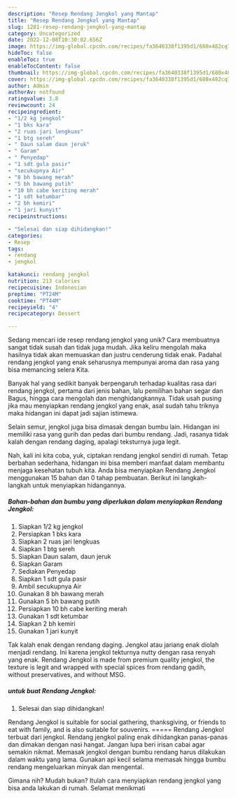 ```yaml
---
description: "Resep Rendang Jengkol yang Mantap"
title: "Resep Rendang Jengkol yang Mantap"
slug: 1281-resep-rendang-jengkol-yang-mantap
category: Uncategorized
date: 2022-12-08T10:30:02.656Z
image: https://img-global.cpcdn.com/recipes/fa3640338f1395d1/680x482cq70/rendang-jengkol-foto-resep-utama.jpg
hideToc: false
enableToc: true
enableTocContent: false
thumbnail: https://img-global.cpcdn.com/recipes/fa3640338f1395d1/680x482cq70/rendang-jengkol-foto-resep-utama.jpg
cover: https://img-global.cpcdn.com/recipes/fa3640338f1395d1/680x482cq70/rendang-jengkol-foto-resep-utama.jpg
author: Admin
authorAv: notfound
ratingvalue: 3.8
reviewcount: 24
recipeingredient:
- "1/2 kg jengkol"
- "1 bks kara"
- "2 ruas jari lengkuas"
- "1 btg sereh"
- " Daun salam daun jeruk"
- " Garam"
- " Penyedap"
- "1 sdt gula pasir"
- "secukupnya Air"
- "8 bh bawang merah"
- "5 bh bawang putih"
- "10 bh cabe keriting merah"
- "1 sdt ketumbar"
- "2 bh kemiri"
- "1 jari kunyit"
recipeinstructions:

- "Selesai dan siap dihidangkan!"
categories:
- Resep
tags:
- rendang
- jengkol

katakunci: rendang jengkol 
nutrition: 213 calories
recipecuisine: Indonesian
preptime: "PT24M"
cooktime: "PT44M"
recipeyield: "4"
recipecategory: Dessert

---
```





Sedang mencari ide resep rendang jengkol yang unik? Cara membuatnya sangat tidak susah dan tidak juga mudah. Jika keliru mengolah maka hasilnya tidak akan memuaskan dan justru cenderung tidak enak. Padahal rendang jengkol yang enak seharusnya mempunyai aroma dan rasa yang bisa memancing selera Kita.





Banyak hal yang sedikit banyak berpengaruh terhadap kualitas rasa dari rendang jengkol, pertama dari jenis bahan, lalu pemilihan bahan segar dan Bagus, hingga cara mengolah dan menghidangkannya. Tidak usah pusing jika mau menyiapkan rendang jengkol yang enak,      asal sudah tahu triknya maka hidangan ini dapat jadi sajian istimewa.














Selain semur, jengkol juga bisa dimasak dengan bumbu lain. Hidangan ini memiliki rasa yang gurih dan pedas dari bumbu rendang. Jadi, rasanya tidak kalah dengan rendang daging, apalagi teksturnya juga legit.






Nah, kali ini kita coba, yuk, ciptakan rendang jengkol sendiri di rumah. Tetap berbahan sederhana, hidangan ini bisa memberi manfaat dalam membantu menjaga kesehatan tubuh kita. Anda bisa menyiapkan Rendang Jengkol menggunakan 15 bahan dan 0 tahap pembuatan. Berikut ini langkah-langkah untuk menyiapkan hidangannya.

<!--inarticleads1-->

##### Bahan-bahan dan bumbu yang diperlukan dalam menyiapkan Rendang Jengkol:

1. Siapkan 1/2 kg jengkol
1. Persiapkan 1 bks kara
1. Siapkan 2 ruas jari lengkuas
1. Siapkan 1 btg sereh
1. Siapkan  Daun salam, daun jeruk
1. Siapkan  Garam
1. Sediakan  Penyedap
1. Siapkan 1 sdt gula pasir
1. Ambil secukupnya Air
1. Gunakan 8 bh bawang merah
1. Gunakan 5 bh bawang putih
1. Persiapkan 10 bh cabe keriting merah
1. Gunakan 1 sdt ketumbar
1. Siapkan 2 bh kemiri
1. Gunakan 1 jari kunyit


Tak kalah enak dengan rendang daging. Jengkol atau jariang enak diolah menjadi rendang. Ini karena jengkol tekturnya nutty dengan rasa renyah yang enak. Rendang Jengkol is made from premium quality jengkol, the texture is legit and wrapped with special spices from rendang gadih, without preservatives, and without MSG. 

<!--inarticleads2-->

#####  untuk buat Rendang Jengkol:


1. Selesai dan siap dihidangkan!

Rendang Jengkol is suitable for social gathering, thanksgiving, or friends to eat with family, and is also suitable for souvenirs. ===== Rendang Jengkol terbuat dari jengkol. Rendang jengkol paling enak dihidangkan panas-panas dan dimakan dengan nasi hangat. Jangan lupa beri irisan cabai agar semakin nikmat. Memasak jengkol dengan bumbu rendang harus dilakukan dalam waktu yang lama. Gunakan api kecil selama memasak hingga bumbu rendang mengeluarkan minyak dan mengental. 

Gimana nih? Mudah bukan? Itulah cara menyiapkan rendang jengkol yang bisa anda lakukan di rumah. Selamat menikmati
